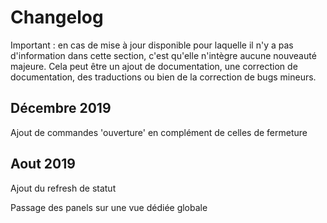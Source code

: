# Changelog

Important : en cas de mise à jour disponible pour laquelle il n'y a pas d'information dans cette section, c'est qu'elle n'intègre aucune nouveauté majeure. Cela peut être un ajout de documentation, une correction de documentation, des traductions ou bien de la correction de bugs mineurs.

## Décembre 2019

Ajout de commandes 'ouverture' en complément de celles de fermeture


## Aout 2019

Ajout du refresh de statut

Passage des panels sur une vue dédiée globale
